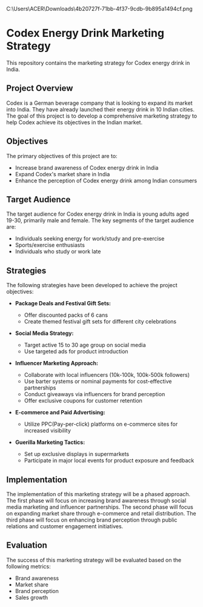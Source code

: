 C:\Users\ACER\Downloads\4b20727f-71bb-4f37-9cdb-9b895a1494cf.png
# Codex Energy Drink Marketing Strategy

This repository contains the marketing strategy for Codex energy drink in India.

## Project Overview

Codex is a German beverage company that is looking to expand its market into India. They have already launched their energy drink in 10 Indian cities. The goal of this project is to develop a comprehensive marketing strategy to help Codex achieve its objectives in the Indian market.

## Objectives

The primary objectives of this project are to:

* Increase brand awareness of Codex energy drink in India
* Expand Codex's market share in India
* Enhance the perception of Codex energy drink among Indian consumers

## Target Audience

The target audience for Codex energy drink in India is young adults aged 19-30, primarily male and female. The key segments of the target audience are:

* Individuals seeking energy for work/study and pre-exercise
* Sports/exercise enthusiasts
* Individuals who study or work late

## Strategies

The following strategies have been developed to achieve the project objectives:

* **Package Deals and Festival Gift Sets:**
    * Offer discounted packs of 6 cans
    * Create themed festival gift sets for different city celebrations

* **Social Media Strategy:**
    * Target active 15 to 30 age group on social media
    * Use targeted ads for product introduction

* **Influencer Marketing Approach:**
    * Collaborate with local influencers (10k-100k, 100k-500k followers)
    * Use barter systems or nominal payments for cost-effective partnerships
    * Conduct giveaways via influencers for brand perception
    * Offer exclusive coupons for customer retention

* **E-commerce and Paid Advertising:**
    * Utilize PPC(Pay-per-click) platforms on e-commerce sites for increased visibility

* **Guerilla Marketing Tactics:**
    * Set up exclusive displays in supermarkets
    * Participate in major local events for product exposure and feedback

## Implementation

The implementation of this marketing strategy will be a phased approach. The first phase will focus on increasing brand awareness through social media marketing and influencer partnerships. The second phase will focus on expanding market share through e-commerce and retail distribution. The third phase will focus on enhancing brand perception through public relations and customer engagement initiatives.

## Evaluation

The success of this marketing strategy will be evaluated based on the following metrics:

* Brand awareness
* Market share
* Brand perception
* Sales growth
